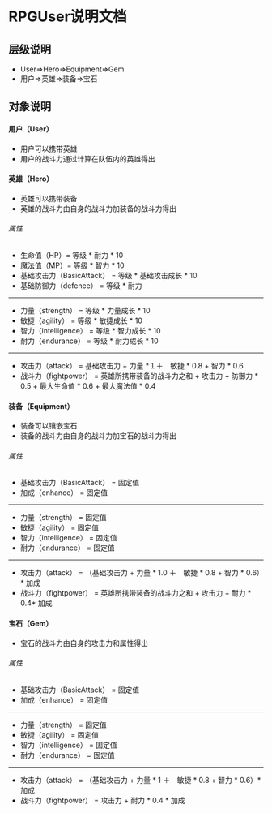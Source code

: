 # RPGUser说明文档

## 层级说明
* User=>Hero=>Equipment=>Gem
* 用户=>英雄=>装备=>宝石


## 对象说明

#### 用户（User）
* 用户可以携带英雄
* 用户的战斗力通过计算在队伍内的英雄得出




#### 英雄（Hero）
* 英雄可以携带装备
* 英雄的战斗力由自身的战斗力加装备的战斗力得出

###### 属性
* 生命值（HP）= 等级 * 耐力 * 10
* 魔法值（MP）= 等级 * 智力 * 10
* 基础攻击力（BasicAttack） = 等级 * 基础攻击成长 * 10
* 基础防御力（defence） = 等级 * 耐力

---------------------------------------

* 力量（strength） = 等级 * 力量成长 * 10 
* 敏捷（agility） = 等级 * 敏捷成长 * 10
* 智力（intelligence） = 等级 * 智力成长 * 10
* 耐力（endurance） = 等级 * 耐力成长 * 10

---------------------------------------

* 攻击力（attack） = 基础攻击力 + 力量 *１＋　敏捷 * 0.8 + 智力 * 0.6
* 战斗力（fightpower） = 英雄所携带装备的战斗力之和 + 攻击力 + 防御力 * 0.5 + 最大生命值 * 0.6 + 最大魔法值 * 0.4




#### 装备（Equipment）
* 装备可以镶嵌宝石
* 装备的战斗力由自身的战斗力加宝石的战斗力得出

###### 属性
* 基础攻击力（BasicAttack） = 固定值
* 加成（enhance） = 固定值

---------------------------------------

* 力量（strength） = 固定值
* 敏捷（agility） = 固定值
* 智力（intelligence） = 固定值
* 耐力（endurance） = 固定值

---------------------------------------

* 攻击力（attack） = （基础攻击力 + 力量 * 1.0 ＋　敏捷 * 0.8 + 智力 * 0.6）* 加成
* 战斗力（fightpower） = 英雄所携带装备的战斗力之和 + 攻击力 + 耐力 * 0.4* 加成




#### 宝石（Gem）
* 宝石的战斗力由自身的攻击力和属性得出

###### 属性
* 基础攻击力（BasicAttack） = 固定值
* 加成（enhance） = 固定值

---------------------------------------

* 力量（strength） = 固定值
* 敏捷（agility） = 固定值
* 智力（intelligence） = 固定值
* 耐力（endurance） = 固定值

---------------------------------------

* 攻击力（attack） = （基础攻击力 + 力量 * 1 ＋　敏捷 * 0.8 + 智力 * 0.6）* 加成
* 战斗力（fightpower） = 攻击力 + 耐力 * 0.4 * 加成


